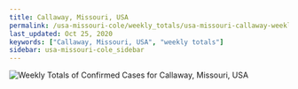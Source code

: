 ```yaml
---
title: Callaway, Missouri, USA
permalink: /usa-missouri-cole/weekly_totals/usa-missouri-callaway-weekly_totals.html
last_updated: Oct 25, 2020
keywords: ["Callaway, Missouri, USA", "weekly totals"]
sidebar: usa-missouri-cole_sidebar
---
```


![Weekly Totals of Confirmed Cases for Callaway, Missouri, USA](/covid_tracker/images/graphs/usa-missouri-callaway-weekly_totals_graph.png)

